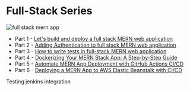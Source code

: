 # Full-Stack Series

![full stack mern app](https://user-images.githubusercontent.com/70439799/218651720-d3090266-615e-493a-be9f-0e612620c04a.gif)

- Part 1 - [Let's build and deploy a full stack MERN web application](https://blog.itsrakesh.co/lets-build-and-deploy-a-full-stack-mern-web-application)
- Part 2 - [Adding Authentication to full stack MERN web application](https://blog.itsrakesh.co/adding-authentication-to-full-stack-mern-web-application)
- Part 3 - [How to write tests in full-stack MERN web application](https://blog.itsrakesh.co/how-to-write-tests-in-full-stack-mern-web-application)
- Part 4 - [Dockerizing Your MERN Stack App: A Step-by-Step Guide](https://blog.itsrakesh.co/dockerizing-your-mern-stack-app-a-step-by-step-guide)
- Part 5 - [Automate MERN App Deployment with GitHub Actions CI/CD](https://blog.itsrakesh.co/automate-mern-app-deployment-with-github-actions-cicd)
- Part 6 - [Deploying a MERN App to AWS Elastic Beanstalk with CI/CD](https://blog.itsrakesh.co/deploying-a-mern-app-to-aws-elastic-beanstalk-with-cicd)

Testing jenkins integration
